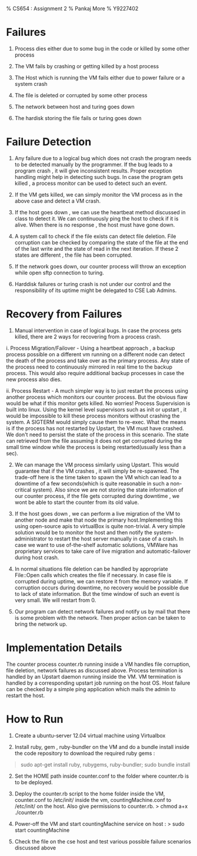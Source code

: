 % CS654 : Assignment 2
% Pankaj More
% Y9227402

Failures
========

1. Process dies either due to some bug in the code or killed by some other process

2. The VM fails by crashing or getting killed by a host process

3. The Host which is running the VM fails either due to power failure or a system crash

4. The file is deleted or corrupted by some other process

5. The network between host and turing goes down

6. The hardisk storing the file fails or turing goes down


Failure Detection
=============

1. Any failure due to a logical bug which does not crash the program needs to be detected manually by the programmer. If the bug leads to a program crash , it will give inconsistent results. Proper exception handling might help in detecting such bugs. In case the program gets killed , a process monitor can be used to detect such an event.

2. If the VM gets killed, we can simply monitor the VM process as in the above case and detect a VM crash.

3. If the host goes down , we can use the heartbeat method discussed in class to detect it. We can continuously ping the host to check if it is alive. When there is no response , the host must have gone down.

4. A system call to check if the file exists can detect file deletion. File corruption can be checked by comparing the state of the file at the end of the last write and the state of read in the next iteration. If these 2 states are different , the file has been corrupted.

5. If the network goes down, our counter process will throw an exception while open sftp connection to turing. 

6. Harddisk failures or turing crash is not under our control and the responsibility of its uptime might be delegated to CSE Lab Admins.

Recovery from Failures
=====================

1. Manual intervention in case of logical bugs. In case the process gets killed, there are 2 ways for recovering from a process crash.

 i. Process Migration/Failover - Using a heartbeat approach , a backup process possible on a different vm running on a different node can detect the death of the process and take over as the primary process. Any state of the process need to continuously mirrored in real time to the backup process. This would also require additional backup processes in case the new process also dies.

 ii. Process Restart - A much simpler way is to just restart the process using another process which monitors our counter process. But the obvious flaw would be what if this monitor gets killed. No worries! Process Supervision is built into linux. Using the kernel level supervisors such as init or upstart , it would be impossible to kill these process monitors without crashing the system. A SIGTERM would simply cause them to re-exec. What the means is if the process has not restarted by Upstart, the VM must have crashed. We don't need to persist the state of the process in this scenario. The state can retrieved from the file assuming it does not get corrupted during the small time window while the process is being restarted(usually less than a sec).

2. We can manage the VM process similarly using Upstart. This would guarantee that if the VM crashes , it will simply be re-spawned. The trade-off here is the time taken to spawn the VM which can lead to a downtime of a few seconds(which is quite reasonable in such a non-critical system). Also since we are not storing the state information of our counter process, if the file gets corrupted during downtime , we wont be able to start the counter from its old value.

3. If the host goes down , we can perform a live migration of the VM to another node and make that node the primary host.Implementing this using open-source apis to virtualBox is quite non-trivial. A very simple solution would be to monitor the host and then notify the system-administrator to restart the host server manually in case of a crash. In case we want to use of-the-shelf automatic solutions, VMWare has proprietary services to take care of live migration and automatic-failover during host crash. 

4. In normal situations file deletion can be handled by appropriate File::Open calls which creates the file if necessary. In case file is corrupted during uptime, we can restore it from the memory variable. If corruption occurs during downtime, no recovery would be possible due to lack of state information. But the time window of such an event is very small. We will restart from 0.

5. Our program can detect network failures and notify us by mail that there is some problem with the network. Then proper action can be taken to bring the network up.

Implementation Details
===================

The counter process counter.rb running inside a VM handles file corruption, file deletion, network failures as discussed above. Process termination is handled by an Upstart daemon running inside the VM. VM termination is handled by a corresponding upstart job running on the host OS. Host failure can be checked by a simple ping application which mails the admin to restart the host.

How to Run
==========

1. Create a ubuntu-server 12.04 virtual machine using Virtualbox

2. Install ruby, gem , ruby-bundler on the VM and do a bundle install inside the code repository to download the required ruby gems : 
> sudo apt-get install ruby, rubygems, ruby-bundler; sudo bundle install

2. Set the HOME path inside counter.conf to the folder where counter.rb is to be deployed. 

2. Deploy the counter.rb script to the home folder inside the VM, counter.conf to /etc/init/ inside the vm, countingMachine.conf to /etc/init/ on the host. Also give permissions to counter.rb. > chmod a+x ./counter.rb

3. Power-off the VM and start countingMachine service on host : > sudo start countingMachine

4. Check the file on the cse host and test various possible failure scenarios discussed above